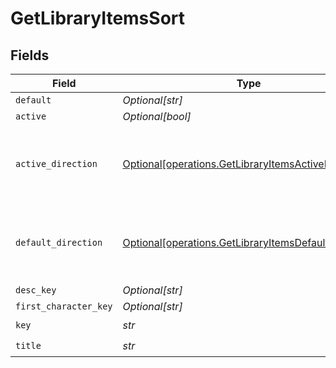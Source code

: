 # GetLibraryItemsSort


## Fields

| Field                                                                                                              | Type                                                                                                               | Required                                                                                                           | Description                                                                                                        | Example                                                                                                            |
| ------------------------------------------------------------------------------------------------------------------ | ------------------------------------------------------------------------------------------------------------------ | ------------------------------------------------------------------------------------------------------------------ | ------------------------------------------------------------------------------------------------------------------ | ------------------------------------------------------------------------------------------------------------------ |
| `default`                                                                                                          | *Optional[str]*                                                                                                    | :heavy_minus_sign:                                                                                                 | N/A                                                                                                                | asc                                                                                                                |
| `active`                                                                                                           | *Optional[bool]*                                                                                                   | :heavy_minus_sign:                                                                                                 | N/A                                                                                                                | false                                                                                                              |
| `active_direction`                                                                                                 | [Optional[operations.GetLibraryItemsActiveDirection]](../../models/operations/getlibraryitemsactivedirection.md)   | :heavy_minus_sign:                                                                                                 | The direction of the sort. Can be either `asc` or `desc`.<br/>                                                     | asc                                                                                                                |
| `default_direction`                                                                                                | [Optional[operations.GetLibraryItemsDefaultDirection]](../../models/operations/getlibraryitemsdefaultdirection.md) | :heavy_minus_sign:                                                                                                 | The direction of the sort. Can be either `asc` or `desc`.<br/>                                                     | asc                                                                                                                |
| `desc_key`                                                                                                         | *Optional[str]*                                                                                                    | :heavy_minus_sign:                                                                                                 | N/A                                                                                                                | titleSort:desc                                                                                                     |
| `first_character_key`                                                                                              | *Optional[str]*                                                                                                    | :heavy_minus_sign:                                                                                                 | N/A                                                                                                                | /library/sections/2/firstCharacter                                                                                 |
| `key`                                                                                                              | *str*                                                                                                              | :heavy_check_mark:                                                                                                 | N/A                                                                                                                | titleSort                                                                                                          |
| `title`                                                                                                            | *str*                                                                                                              | :heavy_check_mark:                                                                                                 | N/A                                                                                                                | Title                                                                                                              |